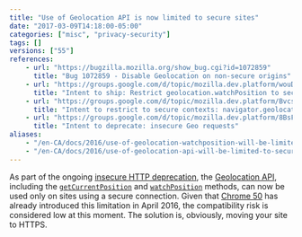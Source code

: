 ```yaml
---
title: "Use of Geolocation API is now limited to secure sites"
date: "2017-03-09T14:18:00-05:00"
categories: ["misc", "privacy-security"]
tags: []
versions: ["55"]
references:
    - url: "https://bugzilla.mozilla.org/show_bug.cgi?id=1072859"
      title: "Bug 1072859 - Disable Geolocation on non-secure origins"
    - url: "https://groups.google.com/d/topic/mozilla.dev.platform/wouDQLBbm9A/discussion"
      title: "Intent to ship: Restrict geolocation.watchPosition to secure contexts"
    - url: "https://groups.google.com/d/topic/mozilla.dev.platform/BvcsTpAqIsQ/discussion"
      title: "Intent to restrict to secure contexts: navigator.geolocation"
    - url: "https://groups.google.com/d/topic/mozilla.dev.platform/8BsF76gNhDE/discussion"
      title: "Intent to deprecate: insecure Geo requests"
aliases:
    - "/en-CA/docs/2016/use-of-geolocation-watchposition-will-be-limited-to-secure-sites/"
    - "/en-CA/docs/2016/use-of-geolocation-api-will-be-limited-to-secure-sites/"
---
```

As part of the ongoing [insecure HTTP deprecation](https://www.fxsitecompat.com/en-CA/docs/2015/insecure-http-will-be-deprecated/), the [Geolocation API](https://developer.mozilla.org/docs/Web/API/Geolocation), including the [`getCurrentPosition`](https://developer.mozilla.org/docs/Web/API/Geolocation/getCurrentPosition) and [`watchPosition`](https://developer.mozilla.org/docs/Web/API/Geolocation/watchPosition) methods, can now be used only on sites using a secure connection. Given that [Chrome 50](https://developers.google.com/web/updates/2016/04/geolocation-on-secure-contexts-only) has already introduced this limitation in April 2016, the compatibility risk is considered low at this moment. The solution is, obviously, moving your site to HTTPS.
